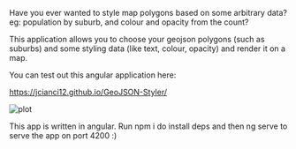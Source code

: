 Have you ever wanted to style map polygons based on some arbitrary data? eg: population by suburb, and colour and opacity from the count?

This application allows you to choose your geojson polygons (such as suburbs) and some styling data (like text, colour, opacity) and render it on a map.

You can test out this angular application here:

https://jcianci12.github.io/GeoJSON-Styler/


![plot](https://www.tekonline.com.au/wp-content/uploads/2022/10/image.png)

This app is written in angular. Run npm i do install deps and then ng serve to serve the app on port 4200 :)
